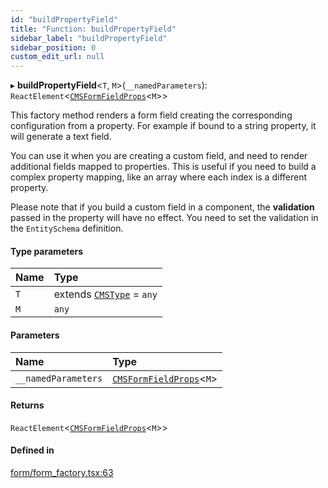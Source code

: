 ```yaml
---
id: "buildPropertyField"
title: "Function: buildPropertyField"
sidebar_label: "buildPropertyField"
sidebar_position: 0
custom_edit_url: null
---
```


▸ **buildPropertyField**<`T`, `M`\>(`__namedParameters`): `ReactElement`<[`CMSFormFieldProps`](../interfaces/CMSFormFieldProps)<`M`\>\>

This factory method renders a form field creating the corresponding configuration
from a property. For example if bound to a string property, it will generate
a text field.

You can use it when you are creating a custom field, and need to
render additional fields mapped to properties. This is useful if you
need to build a complex property mapping, like an array where each index
is a different property.

Please note that if you build a custom field in a component, the
**validation** passed in the property will have no effect. You need to set
the validation in the `EntitySchema` definition.

#### Type parameters

| Name | Type |
| :------ | :------ |
| `T` | extends [`CMSType`](../types/CMSType) = `any` |
| `M` | `any` |

#### Parameters

| Name | Type |
| :------ | :------ |
| `__namedParameters` | [`CMSFormFieldProps`](../interfaces/CMSFormFieldProps)<`M`\> |

#### Returns

`ReactElement`<[`CMSFormFieldProps`](../interfaces/CMSFormFieldProps)<`M`\>\>

#### Defined in

[form/form_factory.tsx:63](https://github.com/Camberi/firecms/blob/2d60fba/src/form/form_factory.tsx#L63)
